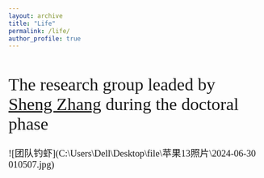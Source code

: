 ```yaml
---
layout: archive
title: "Life"
permalink: /life/
author_profile: true
---
```


<style>
h1 { font: 26pt Microsoft YaHei !important; }
h2 { font: 22pt Microsoft YaHei !important; }
h3 { font: 16pt Microsoft YaHei !important; }
p { font: 14pt kai !important; }
</style>

# The research group leaded by [Sheng Zhang](https://cs.nju.edu.cn/58/1e/c2639a153630/page.htm) during the doctoral phase

![团队钓虾](C:\Users\Dell\Desktop\file\苹果13照片\2024-06-30 010507.jpg)
